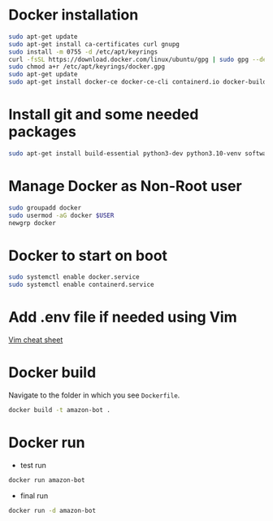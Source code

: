 # Docker installation
```bash
sudo apt-get update
sudo apt-get install ca-certificates curl gnupg
sudo install -m 0755 -d /etc/apt/keyrings
curl -fsSL https://download.docker.com/linux/ubuntu/gpg | sudo gpg --dearmor -o /etc/apt/keyrings/docker.gpg
sudo chmod a+r /etc/apt/keyrings/docker.gpg
sudo apt-get update
sudo apt-get install docker-ce docker-ce-cli containerd.io docker-buildx-plugin docker-compose-plugin
```

# Install git and some needed packages
```bash
sudo apt-get install build-essential python3-dev python3.10-venv software-properties-common git
```

# Manage Docker as Non-Root user
```bash
sudo groupadd docker
sudo usermod -aG docker $USER
newgrp docker
```

# Docker to start on boot
```bash
sudo systemctl enable docker.service
sudo systemctl enable containerd.service
```

# Add .env file if needed using Vim
[Vim cheat sheet](https://vim.rtorr.com/)

# Docker build
Navigate to the folder in which you see `Dockerfile`.
```bash
docker build -t amazon-bot .
```

# Docker run
* test run
```bash
docker run amazon-bot
```
* final run
```bash
docker run -d amazon-bot
```
